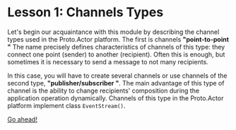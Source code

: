 # Lesson 1: Channels Types

Let's begin our acquaintance with this module by describing the channel types used in the Proto.Actor platform. The first is channels **"point-to-point "** The name precisely defines characteristics of channels of this type: they connect one point (sender) to another (recipient). Often this is enough, but sometimes it is necessary to send a message to not many recipients. 

In this case, you will have to create several channels or use channels of the second type, **"publisher/subscriber "**. The main advantage of this type of channel is the ability to change recipients' composition during the application operation dynamically. Channels of this type in the Proto.Actor platform implement class `EventStream()`.

[Go ahead!](../lesson-2)
